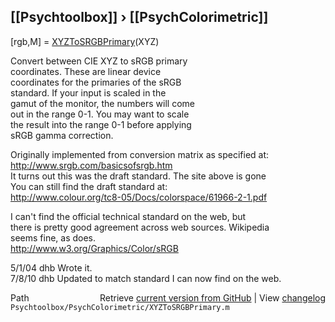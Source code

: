 ## [[Psychtoolbox]] &#8250; [[PsychColorimetric]]

[rgb,M] = [XYZToSRGBPrimary](XYZToSRGBPrimary)(XYZ)  
  
Convert between CIE XYZ to sRGB primary  
coordinates.  These are linear device  
coordinates for the primaries of the sRGB  
standard.  If your input is scaled in the  
gamut of the monitor, the numbers will come  
out in the range 0-1.  You may want to scale  
the result into the range 0-1 before applying  
sRGB gamma correction.   
  
Originally implemented from conversion matrix as specified at:  
  http://www.srgb.com/basicsofsrgb.htm  
It turns out this was the draft standard.  The site above is gone  
You can still find the draft standard at:  
  http://www.colour.org/tc8-05/Docs/colorspace/61966-2-1.pdf  
  
I can't find the official technical standard on the web, but  
there is pretty good agreement across web sources.  Wikipedia  
seems fine, as does.  
  http://www.w3.org/Graphics/Color/sRGB  
  
5/1/04  dhb             Wrote it.  
7/8/10    dhb             Updated to match standard I can now find on the web.  




<div class="code_header" style="text-align:right;">
  <span style="float:left;">Path&nbsp;&nbsp;</span> <span class="counter">Retrieve <a href=
  "https://raw.github.com/Psychtoolbox-3/Psychtoolbox-3/beta/Psychtoolbox/PsychColorimetric/XYZToSRGBPrimary.m">current version from GitHub</a> | View <a href=
  "https://github.com/Psychtoolbox-3/Psychtoolbox-3/commits/beta/Psychtoolbox/PsychColorimetric/XYZToSRGBPrimary.m">changelog</a></span>
</div>
<div class="code">
  <code>Psychtoolbox/PsychColorimetric/XYZToSRGBPrimary.m</code>
</div>

